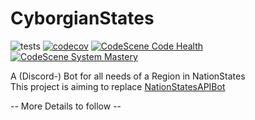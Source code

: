 # CyborgianStates

![tests](https://github.com/Free-Nations-Region/CyborgianStates/workflows/build%20and%20test/badge.svg) [![codecov](https://codecov.io/gh/Free-Nations-Region/CyborgianStates/branch/master/graph/badge.svg?token=wpwSU9VtFw)](https://codecov.io/gh/Free-Nations-Region/CyborgianStates) [![CodeScene Code Health](https://codescene.io/projects/9282/status-badges/code-health)](https://codescene.io/projects/9282) [![CodeScene System Mastery](https://codescene.io/projects/9282/status-badges/system-mastery)](https://codescene.io/projects/9282)  

A (Discord-) Bot for all needs of a Region in NationStates  
This project is aiming to replace [NationStatesAPIBot](https://github.com/drehtisch/NationStatesAPIBot)

-- More Details to follow --
